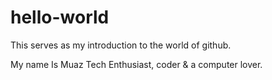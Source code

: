 # hello-world
This serves as my introduction to the world of github.

My name Is Muaz Tech Enthusiast, coder & a computer lover.
